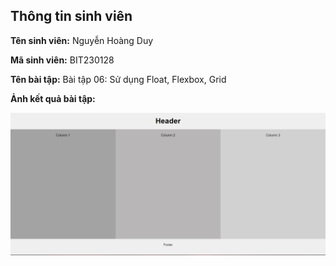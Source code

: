 </head>
<body>
    <div class="info">
        <h2>Thông tin sinh viên</h2>
        <p><strong>Tên sinh viên:</strong> Nguyễn Hoàng Duy</p>
        <p><strong>Mã sinh viên:</strong> BIT230128</p>
        <p><strong>Tên bài tập:</strong> Bài tập 06: Sử dụng Float, Flexbox, Grid</p>
        <p><strong>Ảnh kết quả bài tập:</strong></p>
    </div>
</body>
</html>

![Anh](anh1.png)